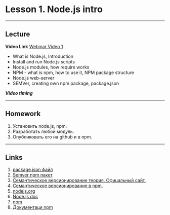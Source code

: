 # Lesson 1. Node.js intro

----
## Lecture

**Video Link** [Webinar Video 1](https://youtu.be/XxB8AugukMg) 

* What is Node.js, Introduction
* Install and run Node.js scripts
* Node.js modules, how require works
* NPM - what is npm, how to use it, NPM package structure
* Node.js web-server
* SEMVer, creating own npm package, package.json

***Video timing***

----
## Homework

1. Установить node.js, npm.
2. Разработать любой модуль.
3. Опубликовать его на github и в npm.

----
## Links

1. [package.json файл](https://docs.npmjs.com/files/package.json)
2. [Semver npm пакет](https://docs.npmjs.com/misc/semver)
3. [Cемантическое версионирование теория. Офицальный сайт.](http://semver.org/lang/ru/)
4. [Cемантическое версионирование в npm.](https://docs.npmjs.com/misc/semver)
5. [nodejs.org](https://nodejs.org)
6. [Node.js doc](https://nodejs.org/dist/latest-v6.x/docs/api)
7. [npm](https://www.npmjs.com)   
8. [Документаци npm](https://docs.npmjs.com/)

